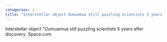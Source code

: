 ```yaml
---
categories: j
title: "Interstellar object Oumuamua still puzzling scientists 5 years after discovery  Spacecom"
---
```

Interstellar object "Oumuamua still puzzling scientists 5 years after discovery&nbsp;&nbsp;Space.com
